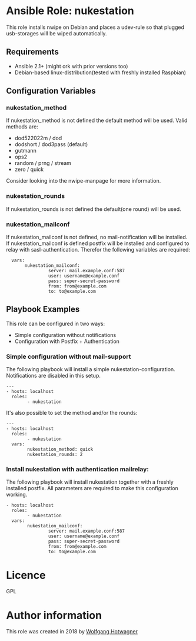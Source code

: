 # Ansible Role: nukestation

This role installs nwipe on Debian and places a udev-rule so that plugged usb-storages will be wiped automatically.

## Requirements

 * Ansible 2.1+ (might ork with prior versions too)
 * Debian-based linux-distribution(tested with freshly installed Raspbian)

## Configuration Variables

### nukestation_method

If nukestation_method is not defined the default method will be used. Valid methods are:

 * dod522022m / dod
 * dodshort / dod3pass (default)
 * gutmann
 * ops2
 * random / prng / stream
 * zero / quick

Consider looking into the nwipe-manpage for more information.

### nukestation_rounds

If nukestation_rounds is not defined the default(one round) will be used.

### nukestation_mailconf

If nukestation_mailconf is not defined, no mail-notification will be installed. If nukestation_mailconf is defined postfix will be installed and configured to relay with sasl-authentication. Therefor the following variables are required:

```
  vars: 
       nukestation_mailconf:
                server: mail.example.conf:587
                user: username@example.conf
                pass: super-secret-password
                from: from@example.com
                to: to@example.com

```

## Playbook Examples

This role can be configured in two ways:

 * Simple configuration without notifications
 * Configuration with Postfix + Authentication 

### Simple configuration without mail-support

The following playbook will install a simple nukestation-configuration. Notifications are disabled in this setup.

```
---
- hosts: localhost
  roles:
        - nukestation
```

It's also possible to set the method and/or the rounds:

```
---
- hosts: localhost
  roles:
        - nukestation
  vars:
        nukestation_method: quick
        nukestation_rounds: 2
```
 

### Install nukestation with authentication mailrelay:

The following playbook will install nukestation together with a freshly installed postfix. All parameters are required to make this configuration working.

```
- hosts: localhost
  roles:
        - nukestation
  vars:
        nukestation_mailconf:
                server: mail.example.conf:587
                user: username@example.conf
                pass: super-secret-password
                from: from@example.com
                to: to@example.com

```


# Licence

GPL

# Author information

This role was created in 2018 by [Wolfgang Hotwagner](https://tech.feedyourhead.at)

